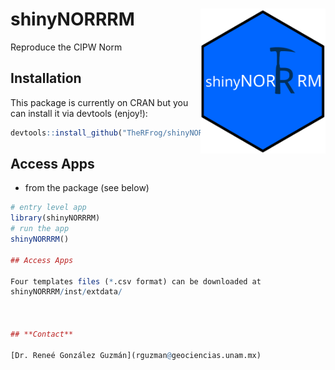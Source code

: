 # shinyNORRRM <img src="inst/logos/logo.svg" width=200 align="right" />
Reproduce the CIPW Norm

## Installation

This package is currently on CRAN but you can install it via devtools (enjoy!):

```r
devtools::install_github("TheRFrog/shinyNORRRM")
```
## Access Apps

- from the package (see below)

```r
# entry level app
library(shinyNORRRM)
# run the app
shinyNORRRM()

## Access Apps

Four templates files (*.csv format) can be downloaded at 
shinyNORRRM/inst/extdata/



## **Contact** 

[Dr. Reneé González Guzmán](rguzman@geociencias.unam.mx)
